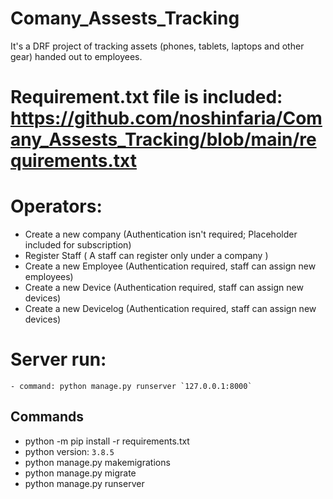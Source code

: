 # Comany_Assests_Tracking
It's a DRF project of tracking assets (phones, tablets, laptops and other gear) handed out to employees.

# Requirement.txt file is included: https://github.com/noshinfaria/Comany_Assests_Tracking/blob/main/requirements.txt


# Operators:
- Create a new company (Authentication isn't required; Placeholder included for subscription)
- Register Staff ( A staff can register only under a company )
- Create a new Employee (Authentication required, staff can assign new employees)
- Create a new Device (Authentication required, staff can assign new devices)
- Create a new Devicelog (Authentication required, staff can assign new devices)




# Server run:

    - command: python manage.py runserver `127.0.0.1:8000`

## Commands

- python -m pip install -r requirements.txt
- python version: ```3.8.5```
- python manage.py makemigrations
- python manage.py migrate
- python manage.py runserver



